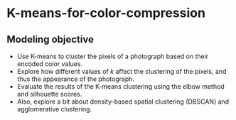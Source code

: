 # K-means-for-color-compression

## Modeling objective
- Use K-means to cluster the pixels of a photograph based on their encoded color values. 
- Explore how different values of _k_ affect the clustering of the pixels, and thus the appearance of the photograph. 
- Evaluate the results of the K-means clustering using the elbow method and silhouette scores.
- Also, explore a bit about density-based spatial clustering (DBSCAN) and agglomerative clustering.

